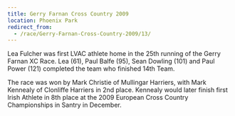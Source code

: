 ```yaml
---
title: Gerry Farnan Cross Country 2009
location: Phoenix Park
redirect_from:
  - /race/Gerry-Farnan-Cross-Country-2009/13/
---
```


Lea Fulcher was first LVAC athlete home in the 25th running of the Gerry Farnan XC Race. Lea (61), Paul Balfe (95), Sean Dowling (101) and Paul Power (121) completed the team who finished 14th Team.

The race was won by Mark Christie of Mullingar Harriers, with Mark Kennealy of Clonliffe Harriers in 2nd place. Kennealy would later finish first Irish Athlete in 8th place at the 2009 European Cross Country Championships in Santry in December.
